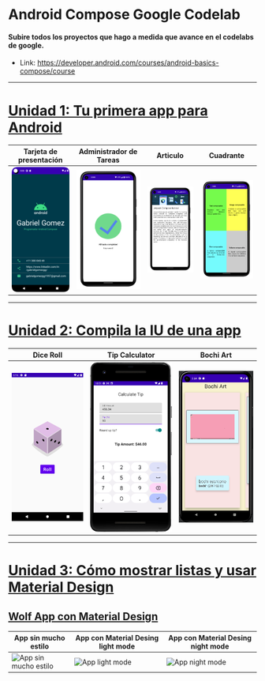 # Android Compose Google Codelab
#### Subire todos los proyectos que hago a medida que avance en el codelabs de google.
* Link: https://developer.android.com/courses/android-basics-compose/course

-----------------------

# [Unidad 1: Tu primera app para Android](https://developer.android.com/courses/android-basics-compose/unit-1)
| Tarjeta de presentación | Administrador de Tareas | Articulo | Cuadrante |
|-|-|-|-|
|![](https://github.com/GabrielGomezGG/AndroidComposeGoogleCodelab/blob/master/Unidad_1_Tu_primera_app_para_Android/TarjetaDePresentacion/tarjeta-de-presentacion.png)| ![](https://github.com/GabrielGomezGG/AndroidComposeGoogleCodelab/blob/master/Unidad_1_Tu_primera_app_para_Android/AdministradorDeTareaas/admin.png) | ![](https://github.com/GabrielGomezGG/AndroidComposeGoogleCodelab/blob/master/Unidad_1_Tu_primera_app_para_Android/ArtculodeCompose/articulo.png) | ![](https://github.com/GabrielGomezGG/AndroidComposeGoogleCodelab/blob/master/Unidad_1_Tu_primera_app_para_Android/CuadranteDeCompose/cuadrante.png) 

-----------------------
# [Unidad 2: Compila la IU de una app](https://developer.android.com/courses/android-basics-compose/unit-2)
| Dice Roll | Tip Calculator | Bochi Art |
|-|-|-|
|![](https://github.com/GabrielGomezGG/AndroidComposeGoogleCodelab/blob/master/Unidad_2_Compila_la_IU_de_una_app/DiceRoller/dice_roll.png)| ![](https://github.com/GabrielGomezGG/AndroidComposeGoogleCodelab/blob/master/Unidad_2_Compila_la_IU_de_una_app/TipTime/tiptime2.png) | ![](https://github.com/GabrielGomezGG/AndroidComposeGoogleCodelab/blob/master/Unidad_2_Compila_la_IU_de_una_app/ArtSpace/bochi.gif)
-----------------------
# [Unidad 3: Cómo mostrar listas y usar Material Design](https://developer.android.com/courses/android-basics-compose/unit-3)
## [Wolf App con Material Design](https://github.com/GabrielGomezGG/AndroidComposeGoogleCodelab/tree/master/Unidad_3_C%C3%B3mo_mostrar_listas_y_usar_Material_Design/MaterialComposeExample)
|App sin mucho estilo|App con Material Desing light mode|App con Material Desing night mode|
|-|-|-|
|![App sin mucho estilo](https://github.com/GabrielGomezGG/AndroidComposeGoogleCodelab/blob/master/Unidad_3_C%C3%B3mo_mostrar_listas_y_usar_Material_Design/MaterialComposeExample/without%20style.png)|![App light mode](https://github.com/GabrielGomezGG/AndroidComposeGoogleCodelab/blob/master/Unidad_3_C%C3%B3mo_mostrar_listas_y_usar_Material_Design/MaterialComposeExample/final-light-mode.png)|![App night mode](https://github.com/GabrielGomezGG/AndroidComposeGoogleCodelab/blob/master/Unidad_3_C%C3%B3mo_mostrar_listas_y_usar_Material_Design/MaterialComposeExample/final-night-mode.png)|


